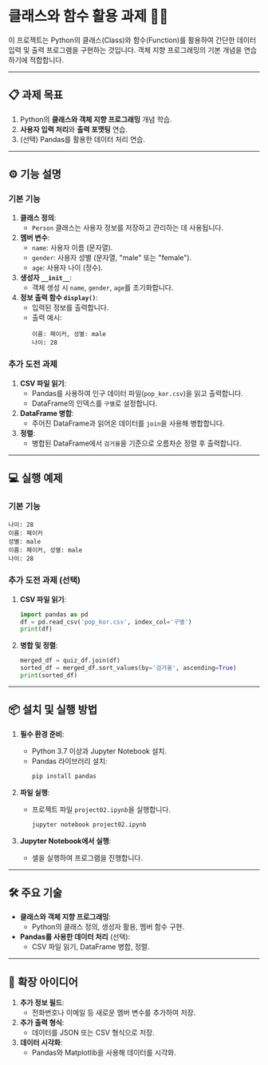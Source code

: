 # 클래스와 함수 활용 과제 🧑‍💻

이 프로젝트는 Python의 클래스(Class)와 함수(Function)를 활용하여 간단한 데이터 입력 및 출력 프로그램을 구현하는 것입니다. 객체 지향 프로그래밍의 기본 개념을 연습하기에 적합합니다.

---

## 📋 과제 목표
1. Python의 **클래스와 객체 지향 프로그래밍** 개념 학습.
2. **사용자 입력 처리**와 **출력 포맷팅** 연습.
3. (선택) Pandas를 활용한 데이터 처리 연습.

---

## ⚙️ 기능 설명

### 기본 기능
1. **클래스 정의**:
   - `Person` 클래스는 사용자 정보를 저장하고 관리하는 데 사용됩니다.
2. **멤버 변수**:
   - `name`: 사용자 이름 (문자열).
   - `gender`: 사용자 성별 (문자열, "male" 또는 "female").
   - `age`: 사용자 나이 (정수).
3. **생성자 `__init__`**:
   - 객체 생성 시 `name`, `gender`, `age`를 초기화합니다.
4. **정보 출력 함수 `display()`**:
   - 입력된 정보를 출력합니다.
   - 출력 예시:
     ```plaintext
     이름: 페이커, 성별: male
     나이: 28
     ```

### 추가 도전 과제
1. **CSV 파일 읽기**:
   - Pandas를 사용하여 인구 데이터 파일(`pop_kor.csv`)을 읽고 출력합니다.
   - DataFrame의 인덱스를 `구별`로 설정합니다.
2. **DataFrame 병합**:
   - 주어진 DataFrame과 읽어온 데이터를 `join`을 사용해 병합합니다.
3. **정렬**:
   - 병합된 DataFrame에서 `검거율`을 기준으로 오름차순 정렬 후 출력합니다.

---

## 💻 실행 예제

### 기본 기능
```plaintext
나이: 28
이름: 페이커
성별: male
이름: 페이커, 성별: male
나이: 28
```

### 추가 도전 과제 (선택)
1. **CSV 파일 읽기**:
   ```python
   import pandas as pd
   df = pd.read_csv('pop_kor.csv', index_col='구별')
   print(df)
   ```

2. **병합 및 정렬**:
   ```python
   merged_df = quiz_df.join(df)
   sorted_df = merged_df.sort_values(by='검거율', ascending=True)
   print(sorted_df)
   ```

---

## 📦 설치 및 실행 방법

1. **필수 환경 준비**:
   - Python 3.7 이상과 Jupyter Notebook 설치.
   - Pandas 라이브러리 설치:
     ```bash
     pip install pandas
     ```

2. **파일 실행**:
   - 프로젝트 파일 `project02.ipynb`을 실행합니다.
     ```bash
     jupyter notebook project02.ipynb
     ```

3. **Jupyter Notebook에서 실행**:
   - 셀을 실행하여 프로그램을 진행합니다.

---

## 🛠️ 주요 기술

- **클래스와 객체 지향 프로그래밍**:
  - Python의 클래스 정의, 생성자 활용, 멤버 함수 구현.
- **Pandas를 사용한 데이터 처리** (선택):
  - CSV 파일 읽기, DataFrame 병합, 정렬.

---

## 🌟 확장 아이디어
1. **추가 정보 필드**:
   - 전화번호나 이메일 등 새로운 멤버 변수를 추가하여 저장.
2. **추가 출력 형식**:
   - 데이터를 JSON 또는 CSV 형식으로 저장.
3. **데이터 시각화**:
   - Pandas와 Matplotlib을 사용해 데이터를 시각화.
